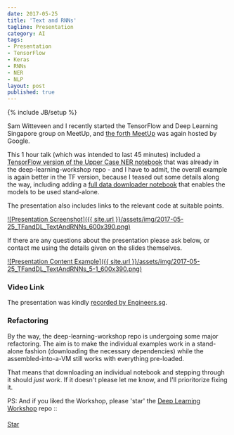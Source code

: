 ```yaml
---
date: 2017-05-25
title: 'Text and RNNs'
tagline: Presentation
category: AI
tags:
- Presentation
- TensorFlow
- Keras
- RNNs
- NER
- NLP
layout: post
published: true
---
```

{% include JB/setup %}


Sam Witteveen and I recently started the TensorFlow and Deep Learning Singapore group on MeetUp,
and [the forth MeetUp](https://www.meetup.com/TensorFlow-and-Deep-Learning-Singapore/events/238584480/) 
was again hosted by Google.

This 1 hour talk (which was intended to last 45 minutes) included a 
<a href="https://github.com/mdda/deep-learning-workshop/blob/master/notebooks/5-RNN/6-RNN-Tagger-keras.ipynb" target="_blank">
TensorFlow version of the Upper Case NER notebook</a> that was already in the 
deep-learning-workshop repo - and I have to admit, the overall example is again better in the TF version,
because I teased out some details along the way, including adding a 
<a href="https://github.com/mdda/deep-learning-workshop/blob/master/notebooks/5-RNN/5-Text-Corpus-and-Embeddings.ipynb" target="_blank">
full data downloader notebook</a> that enables the models to be used stand-alone.

The presentation also includes links to the relevant code at suitable points.

<a href="http://redcatlabs.com/2017-05-25_TFandDL_TextAndRNNs/" target="_blank">
![Presentation Screenshot]({{ site.url }}/assets/img/2017-05-25_TFandDL_TextAndRNNs_600x390.png)
</a>

If there are any questions about the presentation please ask below, 
or contact me using the details given on the slides themselves.

<a href="http://redcatlabs.com/2017-05-25_TFandDL_TextAndRNNs/#/5/1" target="_blank">
![Presentation Content Example]({{ site.url }}/assets/img/2017-05-25_TFandDL_TextAndRNNs_5-1_600x390.png)
</a>


### Video Link

The presentation was kindly <a href="https://engineers.sg/video/rnn-and-text-tensorflow-and-deep-learning-singapore--1743" target="_blank">recorded by Engineers.sg</a>.


### Refactoring

By the way, the deep-learning-workshop repo is undergoing some major refactoring.  The aim is to 
make the individual examples work in a stand-alone fashion (downloading the necessary dependencies) while
the assembled-into-a-VM still works with everything pre-loaded. 

That means that downloading an individual notebook and stepping through it should *just work*.  If it doesn't 
please let me know, and I'll prioritorize fixing it.

PS:  And if you liked the Workshop, please 'star' the <a href="https://github.com/mdda/deep-learning-workshop" target="_blank">Deep Learning Workshop</a> repo ::
<!-- From :: https://buttons.github.io/ -->
<!-- Place this tag where you want the button to render. -->
<span style="position:relative;top:5px;">
<a aria-label="Star mdda/deep-learning-workshop on GitHub" data-count-aria-label="# stargazers on GitHub" data-count-api="/repos/mdda/deep-learning-workshop#stargazers_count" data-count-href="/mdda/deep-learning-workshop/stargazers" data-icon="octicon-star" href="https://github.com/mdda/deep-learning-workshop" class="github-button">Star</a>
<!-- Place this tag right after the last button or just before your close body tag. -->
<script async defer id="github-bjs" src="https://buttons.github.io/buttons.js"></script>
</span>


